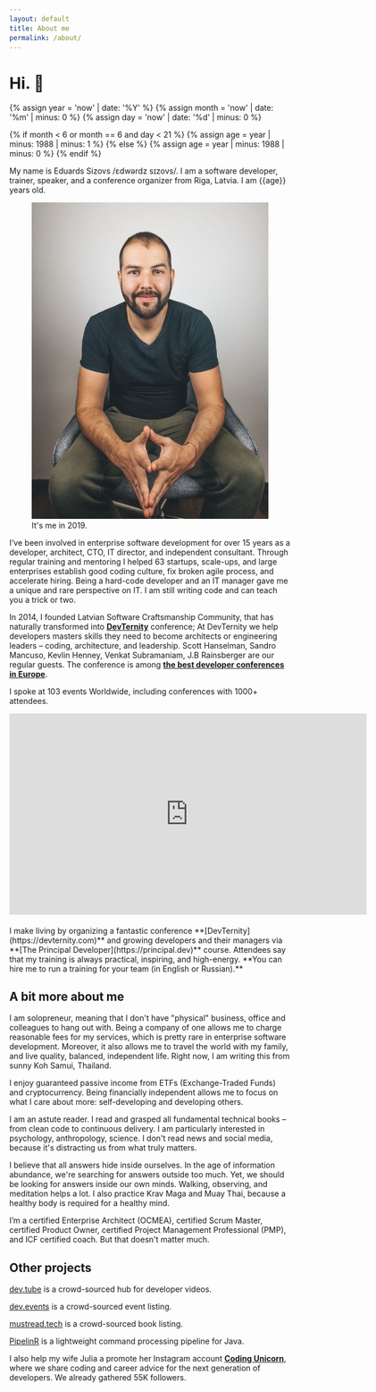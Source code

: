 ```yaml
---
layout: default
title: About me
permalink: /about/
---
```


# Hi. 👋

{% assign year = 'now' | date: '%Y' %}
{% assign month = 'now' | date: '%m' | minus: 0 %}
{% assign day = 'now' | date: '%d' | minus: 0 %}

{% if month < 6 or month == 6 and day < 21 %}
{% assign age = year | minus: 1988 | minus: 1 %}
{% else %}
{% assign age = year | minus: 1988 | minus: 0 %}
{% endif %}

My name is Eduards Sizovs  /ɛdwərdz sɪzovs/. I am a software developer, trainer, speaker, and a conference organizer from <span class="flag-icon flag-icon-squared flag-icon-lv"></span> Riga, Latvia. I am {{age}} years old. 
<figure>
<img src="/images/about.jpg">
<figcaption>It's me in 2019.</figcaption>
</figure>

I’ve been involved in enterprise software development for over 15 years as a developer, architect, CTO, IT director, and independent consultant. Through regular training and mentoring I helped 63 startups, scale-ups, and large enterprises establish good coding culture, fix broken agile process, and accelerate hiring. Being a hard-code developer and an IT manager gave me a unique and rare perspective on IT. I am still writing code and can teach you a trick or two.

In 2014, I founded Latvian Software Craftsmanship Community, that has naturally transformed into **[DevTernity](https://devternity.com)** conference; At DevTernity we help developers masters skills they need to become architects or engineering leaders – coding, architecture, and leadership. Scott Hanselman, Sandro Mancuso, Kevlin Henney, Venkat Subramaniam, J.B Rainsberger are our regular guests. The conference is among **[the best developer conferences in Europe](https://itconference.top)**.

I spoke at 103 events Worldwide, including conferences with 1000+ attendees.

<div class="videoWrapper">
<iframe id="ytplayer" type="text/html" width="640" height="360"
  src="https://www.youtube.com/embed/AEtCEt44vlE?autoplay=0&origin=https://sizovs.net"
  frameborder="0"></iframe>
</div>


<br>
I make living by organizing a fantastic conference **[DevTernity](https://devternity.com)** and growing developers and their managers via **[The Principal Developer](https://principal.dev)** course. Attendees say that my training is always practical, inspiring, and high-energy. **You can hire me to run a training for your team (in English or Russian).** 

## A bit more about me

I am solopreneur, meaning that I don't have "physical" business, office and colleagues to hang out with. Being a company of one allows me to charge reasonable fees for my services, which is pretty rare in enterprise software development. Moreover, it also allows me to travel the world with my family, and live quality, balanced, independent life. Right now, I am writing this from sunny Koh Samui, Thailand. 

I enjoy guaranteed passive income from ETFs (Exchange-Traded Funds) and cryptocurrency. Being financially independent allows me to focus on what I care about more: self-developing and developing others. 

I am an astute reader. I read and grasped all fundamental technical books – from clean code to continuous delivery. I am particularly interested in psychology, anthropology, science. I don't read news and social media, because it's distracting us from what truly matters.

I believe that all answers hide inside ourselves. In the age of information abundance, we're searching for answers outside too much. Yet, we should be looking for answers inside our own minds. Walking, observing, and meditation helps a lot. I also practice Krav Maga and Muay Thai, because a healthy body is required for a healthy mind.

I’m a certified Enterprise Architect (OCMEA), certified Scrum Master, certified Product Owner, certified Project Management Professional (PMP), and ICF certified coach. But that doesn't matter much.


## Other projects

<i class="fas fa-check"></i> [dev.tube](https://dev.tube) is a crowd-sourced hub for developer videos.

<i class="fas fa-check"></i> [dev.events](https://dev.events) is a crowd-sourced event listing.

<i class="fas fa-check"></i> [mustread.tech](https://mustread.tech) is a crowd-sourced book listing.

<i class="fas fa-check"></i> [PipelinR](https://github.com/sizovs/pipelinr) is a lightweight command processing pipeline for Java.

I also help my wife Julia a promote her Instagram account **[Coding Unicorn](https://www.instagram.com/coding_unicorn/)**, where we share coding and career advice for the next generation of developers. We already gathered 55K followers.